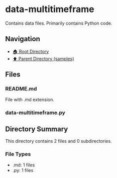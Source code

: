 # data-multitimeframe

Contains data files. Primarily contains Python code.

## Navigation

* [🏠 Root Directory](../../README.md)
* [⬆️ Parent Directory (samples)](../README.md)

## Files

### README.md

File with .md extension.

### data-multitimeframe.py

## Directory Summary

This directory contains 2 files and 0 subdirectories.

### File Types

* .md: 1 files
* .py: 1 files
